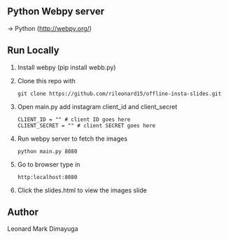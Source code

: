 ## Python Webpy server


-> Python (http://webpy.org/)



## Run Locally
1. Install webpy (pip install webb.py)

2. Clone this repo with

   ```
   git clone https://github.com/rileonard15/offline-insta-slides.git
   ```
3. Open main.py add instagram client_id and client_secret

   ```
   CLIENT_ID = "" # client ID goes here
   CLIENT_SECRET = "" # client SECRET goes here
   ```
4. Run webpy server to fetch the images

   ```
   python main.py 8080
   ```
5. Go to browser type in

   ```
   http:localhost:8080
   ```
6. Click the slides.html to view the images slide


## Author
Leonard Mark Dimayuga
